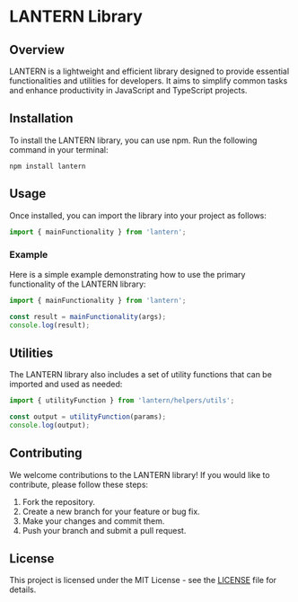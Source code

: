 # LANTERN Library

## Overview
LANTERN is a lightweight and efficient library designed to provide essential functionalities and utilities for developers. It aims to simplify common tasks and enhance productivity in JavaScript and TypeScript projects.

## Installation
To install the LANTERN library, you can use npm. Run the following command in your terminal:

```
npm install lantern
```

## Usage
Once installed, you can import the library into your project as follows:

```typescript
import { mainFunctionality } from 'lantern';
```

### Example
Here is a simple example demonstrating how to use the primary functionality of the LANTERN library:

```typescript
import { mainFunctionality } from 'lantern';

const result = mainFunctionality(args);
console.log(result);
```

## Utilities
The LANTERN library also includes a set of utility functions that can be imported and used as needed:

```typescript
import { utilityFunction } from 'lantern/helpers/utils';

const output = utilityFunction(params);
console.log(output);
```

## Contributing
We welcome contributions to the LANTERN library! If you would like to contribute, please follow these steps:

1. Fork the repository.
2. Create a new branch for your feature or bug fix.
3. Make your changes and commit them.
4. Push your branch and submit a pull request.

## License
This project is licensed under the MIT License - see the [LICENSE](LICENSE) file for details.